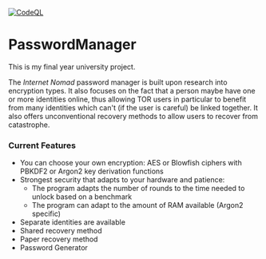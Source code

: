 [![CodeQL](https://github.com/c3ypt1c/PasswordManager/actions/workflows/codeql-analysis.yml/badge.svg)](https://github.com/c3ypt1c/PasswordManager/actions/workflows/codeql-analysis.yml)

# PasswordManager

This is my final year university project.

The *Internet Nomad* password manager is built upon research into encryption types. It also focuses on the fact that a person maybe have one or more identities online, thus allowing TOR users in particular to benefit from many identities which can't (if the user is careful) be linked together. It also offers unconventional recovery methods to allow users to recover from catastrophe. 

### Current Features
 - You can choose your own encryption: AES or Blowfish ciphers with PBKDF2 or Argon2 key derivation functions
 - Strongest security that adapts to your hardware and patience:
   - The program adapts the number of rounds to the time needed to unlock based on a benchmark
   - The program can adapt to the amount of RAM available (Argon2 specific)
 - Separate identities are available
 - Shared recovery method
 - Paper recovery method
 - Password Generator
